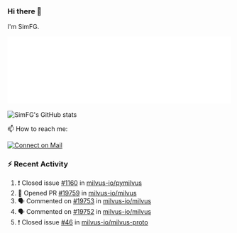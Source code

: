 ### Hi there 👋

I'm SimFG.

![Metrics](/metrics.plugin.followup.user.svg)

![SimFG's GitHub stats](https://github-readme-stats.vercel.app/api?username=SimFG&show_icons=true&theme=radical&count_private=true)

📫 How to reach me:

[![Connect on Mail](https://img.shields.io/badge/Ask%20me-anything-1abc9c.svg)](mailto:1142838399@qq.com)

### :zap: Recent Activity

<!--START_SECTION:activity-->
1. ❗️ Closed issue [#1160](https://github.com/milvus-io/pymilvus/issues/1160) in [milvus-io/pymilvus](https://github.com/milvus-io/pymilvus)
2. 💪 Opened PR [#19759](https://github.com/milvus-io/milvus/pull/19759) in [milvus-io/milvus](https://github.com/milvus-io/milvus)
3. 🗣 Commented on [#19753](https://github.com/milvus-io/milvus/issues/19753) in [milvus-io/milvus](https://github.com/milvus-io/milvus)
4. 🗣 Commented on [#19752](https://github.com/milvus-io/milvus/issues/19752) in [milvus-io/milvus](https://github.com/milvus-io/milvus)
5. ❗️ Closed issue [#46](https://github.com/milvus-io/milvus-proto/issues/46) in [milvus-io/milvus-proto](https://github.com/milvus-io/milvus-proto)
<!--END_SECTION:activity-->

